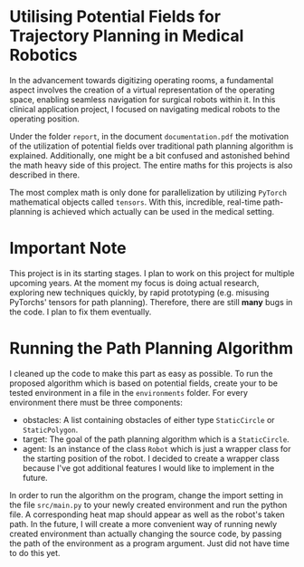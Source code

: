 # Utilising Potential Fields for Trajectory Planning in Medical Robotics 

In the advancement towards digitizing operating rooms, a fundamental aspect involves the creation of a virtual representation 
of the operating space, enabling seamless navigation for surgical robots within it. In this clinical application project,
I focused on navigating medical robots to the operating position. 

Under the folder `report`, in the document `documentation.pdf` the  motivation of the utilization of potential fields over 
traditional path planning algorithm is explained. Additionally, one might be a bit confused and astonished behind the math
heavy side of this project. The entire maths for this projects is also described in there. 

The most complex math is only done for parallelization by utilizing `PyTorch` mathematical objects called `tensors`. With 
this, incredible, real-time path-planning is achieved which actually can be used in the medical setting. 

# Important Note

This project is in its starting stages. I plan to work on this project for multiple upcoming years. At the moment 
 my focus is doing actual research, exploring new techniques quickly, by rapid prototyping (e.g. misusing PyTorchs' tensors 
for path planning). Therefore, there are still **many** bugs in the code. I plan to fix them eventually. 

# Running the Path Planning Algorithm 

I cleaned up the code to make this part as easy as possible. To run the proposed algorithm which is based on potential 
fields, create your to be tested environment in a file in the `environments` folder. For every environment there must be 
three components: 
* obstacles: A list containing obstacles of either type `StaticCircle` or `StaticPolygon`.
* target: The goal of the path planning algorithm which is a `StaticCircle`.
* agent: Is an instance of the class `Robot` which is just a wrapper class for the starting position of the robot. I 
decided to create a wrapper class because I've got additional features I would like to implement in the future.

In order to run the algorithm on the program, change the import setting in the file `src/main.py` to your newly created 
environment and run the python file. A corresponding heat map should appear as well as the robot's taken path. In the 
future, I will create a more convenient way of running newly created environment than actually changing the source code, by
passing the path of the environment as a program argument. Just did not have time to do this yet.
